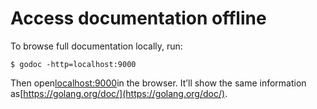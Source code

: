 # Access documentation offline

To browse full documentation locally, run:

```
$ godoc -http=localhost:9000
```

Then open[localhost:9000](http://localhost:9000/)in the browser. It’ll show the same information as[https://golang.org/doc/](https://golang.org/doc/).

